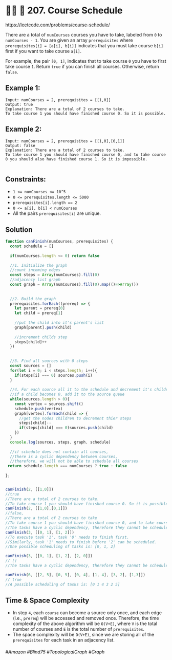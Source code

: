 # 👩‍🦯 🌴 207. Course Schedule
https://leetcode.com/problems/course-schedule/

There are a total of `numCourses` courses you have to take, labeled from `0` to `numCourses - 1`. You are given an array `prerequisites` where `prerequisites[i] = [a[i], b[i]]` indicates that you must take course `b[i]` first if you want to take course `a[i]`.

For example, the pair `[0, 1]`, indicates that to take course `0` you have to first take course `1`.
Return `true` if you can finish all courses. Otherwise, return `false`.

## Example 1:
````
Input: numCourses = 2, prerequisites = [[1,0]]
Output: true
Explanation: There are a total of 2 courses to take. 
To take course 1 you should have finished course 0. So it is possible.
````
## Example 2:
````
Input: numCourses = 2, prerequisites = [[1,0],[0,1]]
Output: false
Explanation: There are a total of 2 courses to take. 
To take course 1 you should have finished course 0, and to take course 0 you should also have finished course 1. So it is impossible.
 
````

## Constraints:
- `1 <= numCourses <= 10^5`
- `0 <= prerequisites.length <= 5000`
- `prerequisites[i].length == 2`
- `0 <= a[i], b[i] < numCourses`
- All the pairs `prerequisites[i]` are unique.

## Solution 
````js
function canFinish(numCourses, prerequisites) {
  const schedule = []
  
  if(numCourses.length <= 0) return false
  
  //1. Initialize the graph
  //count incoming edges
  const steps = Array(numCourses).fill(0)
  //adjacency list graph
  const graph = Array(numCourses).fill(0).map(()=>Array())
  
  
  //2. Build the graph
  prerequisites.forEach((prereq) => {
    let parent = prereq[0]
    let child = prereq[1]
    
    //put the child into it's parent's list
    graph[parent].push(child)
    
    //increment childs step
    steps[child]++
  })
  
  
  //3. Find all sources with 0 steps
  const sources = []
  for(let i = 0; i < steps.length; i++){
    if(steps[i] === 0) sources.push(i)
  }
  
  //4. For each source all it to the schedule and decrement it's children's steps
  //if a child becomes 0, add it to the source queue
  while(sources.length > 0){
    const vertex = sources.shift()
    schedule.push(vertex)
    graph[vertex].forEach(child => {
      //get the nodes children to decrement thier steps
      steps[child]--
      if(steps[child] === 0)sources.push(child)
    })
  }
  console.log(sources, steps, graph, schedule)
  
  //if schedule does not contain all courses,
  //there is a cyclic dependency between courses,
  //therefore, we will not be able to schedule all courses
 return schedule.length === numCourses ? true : false
    
};


canFinish(2, [[1,0]])
//true
//There are a total of 2 courses to take. 
//To take course 1 you should have finished course 0. So it is possible.
canFinish(2, [[1,0],[0,1]])
//false, 
//There are a total of 2 courses to take
//To take course 1 you should have finished course 0, and to take course 0 you should also have finished course 1. So it is impossible.
//The tasks have a cyclic dependency, therefore they cannot be scheduled.
canFinish(3, [[0, 1], [1, 2]])
//To execute task '1', task '0' needs to finish first. 
//Similarly, task '1' needs to finish before '2' can be scheduled. 
//One possible scheduling of tasks is: [0, 1, 2] 

canFinish(3, [[0, 1], [1, 2], [2, 0]])
// []
//The tasks have a cyclic dependency, therefore they cannot be scheduled.

canFinish(6, [[2, 5], [0, 5], [0, 4], [1, 4], [3, 2], [1,3]])
// true
//A possible scheduling of tasks is: [0 1 4 3 2 5] 

````

## Time & Space Complexity
- In step `4`, each `course` can become a source only once, and each edge (i.e., `prereq`) will be accessed and removed once. Therefore, the time complexity of the above algorithm will be `O(V+E)`, where `V` is the total number of courses and `E` is the total number of `prerequisites`.
- The space complexity will be `O(V+E)`, since we are storing all of the `prerequisites` for each task in an adjacency list.
###### #Amazon #Blind75 #TopologicalGraph #Graph
